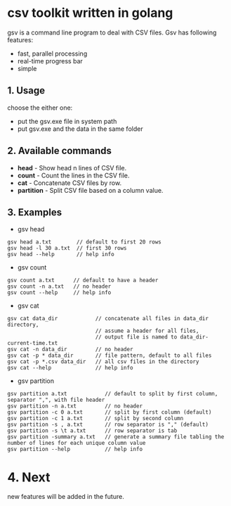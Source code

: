 # csv toolkit written in golang
gsv is a command line program to deal with CSV files. Gsv has following features:

- fast, parallel processing
- real-time progress bar
- simple

## 1. Usage
choose the either one:
- put the gsv.exe file in system path
- put gsv.exe and the data in the same folder

## 2. Available commands
- **head** - Show head n lines of CSV file.
- **count** - Count the lines in the CSV file.
- **cat** - Concatenate CSV files by row.
- **partition** - Split CSV file based on a column value.

## 3. Examples

- gsv head
```shell
gsv head a.txt        // default to first 20 rows
gsv head -l 30 a.txt  // first 30 rows
gsv head --help       // help info
```

- gsv count
```shell
gsv count a.txt      // default to have a header
gsv count -n a.txt   // no header
gsv count --help     // help info
```

- gsv cat
```shell
gsv cat data_dir            // concatenate all files in data_dir directory, 
                            // assume a header for all files,
                            // output file is named to data_dir-current-time.txt
gsv cat -n data_dir         // no header
gsv cat -p * data_dir       // file pattern, default to all files
gsv cat -p *.csv data_dir   // all csv files in the directory
gsv cat --help              // help info
```

- gsv partition
```shell
gsv partition a.txt            // default to split by first column, separator ",", with file header
gsv partition -n a.txt         // no header
gsv partition -c 0 a.txt       // split by first column (default)
gsv partition -c 1 a.txt       // split by second column
gsv partition -s , a.txt       // row separator is "," (default) 
gsv partition -s \t a.txt      // row separator is tab
gsv partition -summary a.txt   // generate a summary file tabling the number of lines for each unique column value
gsv partition --help           // help info
```

# 4. Next
new features will be added in the future.
